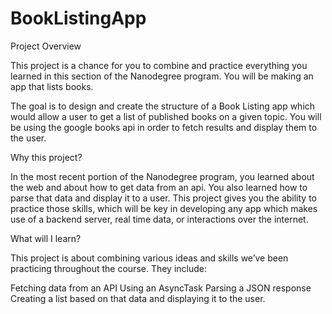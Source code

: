 # BookListingApp

Project Overview

This project is a chance for you to combine and practice everything you learned in this section of the Nanodegree program. You will be making an app that lists books.

The goal is to design and create the structure of a Book Listing app which would allow a user to get a list of published books on a given topic. You will be using the google books api in order to fetch results and display them to the user.

Why this project?

In the most recent portion of the Nanodegree program, you learned about the web and about how to get data from an api. You also learned how to parse that data and display it to a user. This project gives you the ability to practice those skills, which will be key in developing any app which makes use of a backend server, real time data, or interactions over the internet.

What will I learn?

This project is about combining various ideas and skills we’ve been practicing throughout the course. They include:

Fetching data from an API
Using an AsyncTask
Parsing a JSON response
Creating a list based on that data and displaying it to the user.
